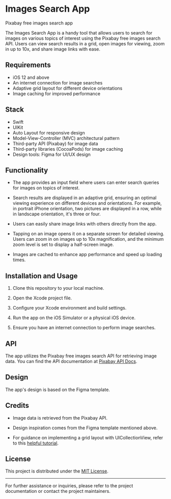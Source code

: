 # Images Search App
Pixabay free images search app

The Images Search App is a handy tool that allows users to search for images on various topics of interest using the Pixabay free images search API. Users can view search results in a grid, open images for viewing, zoom in up to 10x, and share image links with ease.

## Requirements

- iOS 12 and above
- An internet connection for image searches
- Adaptive grid layout for different device orientations
- Image caching for improved performance

## Stack

- Swift
- UIKit
- Auto Layout for responsive design
- Model-View-Controller (MVC) architectural pattern
- Third-party API (Pixabay) for image data
- Third-party libraries (CocoaPods) for image caching
- Design tools: Figma for UI/UX design

## Functionality

- The app provides an input field where users can enter search queries for images on topics of interest.

- Search results are displayed in an adaptive grid, ensuring an optimal viewing experience on different devices and orientations. For example, in portrait iPhone orientation, two pictures are displayed in a row, while in landscape orientation, it's three or four.

- Users can easily share image links with others directly from the app.

- Tapping on an image opens it on a separate screen for detailed viewing. Users can zoom in on images up to 10x magnification, and the minimum zoom level is set to display a half-screen image.

- Images are cached to enhance app performance and speed up loading times.

## Installation and Usage

1. Clone this repository to your local machine.

2. Open the Xcode project file.

3. Configure your Xcode environment and build settings.

4. Run the app on the iOS Simulator or a physical iOS device.

5. Ensure you have an internet connection to perform image searches.

## API

The app utilizes the Pixabay free images search API for retrieving image data. You can find the API documentation at [Pixabay API Docs](https://pixabay.com/api/docs/).

## Design

The app's design is based on the Figma template.

## Credits

- Image data is retrieved from the Pixabay API.

- Design inspiration comes from the Figma template mentioned above.

- For guidance on implementing a grid layout with UICollectionView, refer to this [helpful tutorial](https://www.kodeco.com/18895088-uicollectionview-tutorial-getting-started).

## License

This project is distributed under the [MIT License](https://github.com/stavraty/Images-search/blob/dev/LICENCE).

---

For further assistance or inquiries, please refer to the project documentation or contact the project maintainers.
